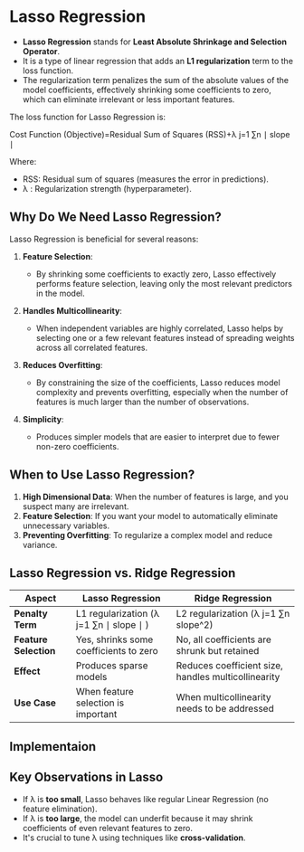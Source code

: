 # Lasso Regression

- **Lasso Regression** stands for **Least Absolute Shrinkage and Selection Operator**. 
- It is a type of linear regression that adds an **L1 regularization** term to the loss function. 
- The regularization term penalizes the sum of the absolute values of the model coefficients, effectively shrinking some coefficients to zero, which can eliminate irrelevant or less important features.

The loss function for Lasso Regression is:

Cost Function (Objective)=Residual Sum of Squares (RSS)+λ j=1 ∑n ∣ slope ∣

Where:
- RSS: Residual sum of squares (measures the error in predictions).
- λ : Regularization strength (hyperparameter).


## **Why Do We Need Lasso Regression?**

Lasso Regression is beneficial for several reasons:

1. **Feature Selection**:
   - By shrinking some coefficients to exactly zero, Lasso effectively performs feature selection, leaving only the most relevant predictors in the model.

2. **Handles Multicollinearity**:
   - When independent variables are highly correlated, Lasso helps by selecting one or a few relevant features instead of spreading weights across all correlated features.

3. **Reduces Overfitting**:
   - By constraining the size of the coefficients, Lasso reduces model complexity and prevents overfitting, especially when the number of features is much larger than the number of observations.

4. **Simplicity**:
   - Produces simpler models that are easier to interpret due to fewer non-zero coefficients.

## **When to Use Lasso Regression?**

1. **High Dimensional Data**: When the number of features is large, and you suspect many are irrelevant.
2. **Feature Selection**: If you want your model to automatically eliminate unnecessary variables.
3. **Preventing Overfitting**: To regularize a complex model and reduce variance.


## **Lasso Regression vs. Ridge Regression**

| **Aspect**            | **Lasso Regression**                           | **Ridge Regression**                        |
|------------------------|-----------------------------------------------|--------------------------------------------|
| **Penalty Term**       | L1 regularization (λ j=1 ∑n ∣ slope ∣ )  | L2 regularization (λ j=1 ∑n  slope^2) |
| **Feature Selection**  | Yes, shrinks some coefficients to zero         | No, all coefficients are shrunk but retained |
| **Effect**             | Produces sparse models                        | Reduces coefficient size, handles multicollinearity |
| **Use Case**           | When feature selection is important            | When multicollinearity needs to be addressed |

## Implementaion


## Key Observations in Lasso

- If λ is **too small**, Lasso behaves like regular Linear Regression (no feature elimination).  
- If λ is **too large**, the model can underfit because it may shrink coefficients of even relevant features to zero.  
- It's crucial to tune λ using techniques like **cross-validation**.

